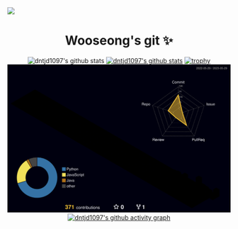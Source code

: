 <img src="https://capsule-render.vercel.app/api?type=waving&color=auto&height=200&section=header&text=Wooseong's git ✨&fontSize=90" />

<div align="center">

# Wooseong's git ✨
  
![dntjd1097's github stats](https://github-readme-stats.vercel.app/api?username=dntjd1097&show_icons=true)
[![dntjd1097's github stats](https://github-readme-stats.vercel.app/api/top-langs/?username=dntjd1097&show_icons=true&hide_border=true&title_color=004386&icon_color=004386&layout=compact)](https://github.com/dntjd1097)
[![trophy](https://github-profile-trophy.vercel.app/?username=dntjd1097&theme=flat&column=7)](https://github.com/dntjd1097/)
![](./profile-3d-contrib/profile-night-rainbow.svg)
[![dntjd1097's github activity graph](https://github-readme-activity-graph.vercel.app/graph?username=dntjd1097&theme=react)](https://github.com/ashutosh00710/github-readme-activity-graph)
